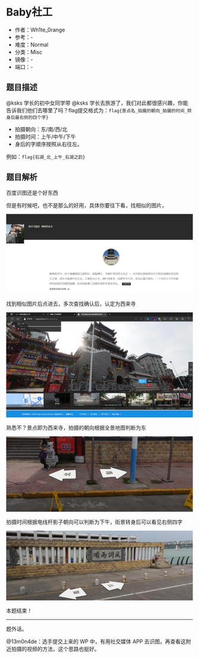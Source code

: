 # Baby社工

- 作者：Wh1te_0range
- 参考：-
- 难度：Normal
- 分类：Misc
- 镜像：-
- 端口：-

## 题目描述

@ksks 学长的初中女同学带 @ksks 学长去旅游了，我们对此都很感兴趣，你能告诉我们他们去哪里了吗？flag提交格式为：`flag{景点名_拍摄的朝向_拍摄的时间_转身后最右侧的四个字}`

- 拍摄朝向：东/南/西/北
- 拍摄时间：上午/中午/下午
- 身后的字顺序按照从右往左。

例如：`flag{石湖_北_上午_石湖之韵}`

## 题目解析

百度识图还是个好东西

但是有时候吧，也不是那么的好用，具体你要往下看，找相似的图片，

![](writeup/images/image-20231021213657074.png)

找到相似图片后点进去，多次查找确认后，认定为西来寺

![](writeup/images/image-20231021213938816.png)

熟悉不？景点即为西来寺，拍摄的朝向根据全景地图判断为东

![image-20231021214117500](writeup/images/image-20231021214117500.png)

拍摄时间根据电线杆影子朝向可以判断为下午，街景转身后可以看见右侧四字

![image-20231021214333841](writeup/images/image-20231021214333841.png)

本题结束！

______________________________________________________________________

题外话。

@13m0n4de：选手提交上来的 WP 中，有用社交媒体 APP 去识图，再查看这附近拍摄的视频的方法，这个思路也挺好。
